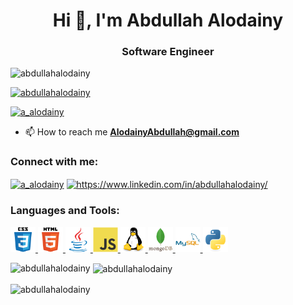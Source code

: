 <h1 align="center">Hi 👋, I'm Abdullah Alodainy</h1>
<h3 align="center">Software Engineer</h3>

<p align="left"> <img src="https://komarev.com/ghpvc/?username=abdullahalodainy&label=Profile%20views&color=0e75b6&style=flat" alt="abdullahalodainy" /> </p>

<p align="left"> <a href="https://github.com/ryo-ma/github-profile-trophy"><img src="https://github-profile-trophy.vercel.app/?username=abdullahalodainy" alt="abdullahalodainy" /></a> </p>

<p align="left"> <a href="https://twitter.com/a_alodainy" target="blank"><img src="https://img.shields.io/twitter/follow/a_alodainy?logo=twitter&style=for-the-badge" alt="a_alodainy" /></a> </p>

- 📫 How to reach me **AlodainyAbdullah@gmail.com**

<h3 align="left">Connect with me:</h3>
<p align="left">
<a href="https://twitter.com/a_alodainy" target="blank"><img align="center" src="https://raw.githubusercontent.com/rahuldkjain/github-profile-readme-generator/master/src/images/icons/Social/twitter.svg" alt="a_alodainy" height="30" width="40" /></a>
<a href="https://linkedin.com/in/https://www.linkedin.com/in/abdullahalodainy/" target="blank"><img align="center" src="https://raw.githubusercontent.com/rahuldkjain/github-profile-readme-generator/master/src/images/icons/Social/linked-in-alt.svg" alt="https://www.linkedin.com/in/abdullahalodainy/" height="30" width="40" /></a>
</p>

<h3 align="left">Languages and Tools:</h3>
<p align="left"> <a href="https://www.w3schools.com/css/" target="_blank" rel="noreferrer"> <img src="https://raw.githubusercontent.com/devicons/devicon/master/icons/css3/css3-original-wordmark.svg" alt="css3" width="40" height="40"/> </a> <a href="https://www.w3.org/html/" target="_blank" rel="noreferrer"> <img src="https://raw.githubusercontent.com/devicons/devicon/master/icons/html5/html5-original-wordmark.svg" alt="html5" width="40" height="40"/> </a> <a href="https://www.java.com" target="_blank" rel="noreferrer"> <img src="https://raw.githubusercontent.com/devicons/devicon/master/icons/java/java-original.svg" alt="java" width="40" height="40"/> </a> <a href="https://developer.mozilla.org/en-US/docs/Web/JavaScript" target="_blank" rel="noreferrer"> <img src="https://raw.githubusercontent.com/devicons/devicon/master/icons/javascript/javascript-original.svg" alt="javascript" width="40" height="40"/> </a> <a href="https://www.linux.org/" target="_blank" rel="noreferrer"> <img src="https://raw.githubusercontent.com/devicons/devicon/master/icons/linux/linux-original.svg" alt="linux" width="40" height="40"/> </a> <a href="https://www.mongodb.com/" target="_blank" rel="noreferrer"> <img src="https://raw.githubusercontent.com/devicons/devicon/master/icons/mongodb/mongodb-original-wordmark.svg" alt="mongodb" width="40" height="40"/> </a> <a href="https://www.mysql.com/" target="_blank" rel="noreferrer"> <img src="https://raw.githubusercontent.com/devicons/devicon/master/icons/mysql/mysql-original-wordmark.svg" alt="mysql" width="40" height="40"/> </a> <a href="https://www.python.org" target="_blank" rel="noreferrer"> <img src="https://raw.githubusercontent.com/devicons/devicon/master/icons/python/python-original.svg" alt="python" width="40" height="40"/> </a> </p>

<p><img align="left" src="https://github-readme-stats.vercel.app/api/top-langs?username=abdullahalodainy&show_icons=true&locale=en&layout=compact" alt="abdullahalodainy" /></p>

<p>&nbsp;<img align="center" src="https://github-readme-stats.vercel.app/api?username=abdullahalodainy&show_icons=true&locale=en" alt="abdullahalodainy" /></p>

<p><img align="center" src="https://github-readme-streak-stats.herokuapp.com/?user=abdullahalodainy&" alt="abdullahalodainy" /></p>
